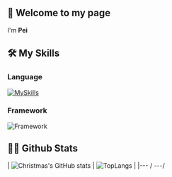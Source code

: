 <!--
**xiaoxianzi-99/xiaoxianzi-99** is a ✨ _special_ ✨ repository because its `README.md` (this file) appears on your GitHub profile.

Here are some ideas to get you started:

- 🔭 I’m currently working on ...
- 🌱 I’m currently learning ...
- 👯 I’m looking to collaborate on ...
- 🤔 I’m looking for help with ...
- 💬 Ask me about ...
- 📫 How to reach me: ...
- 😄 Pronouns: ...
- ⚡ Fun fact: ...
-->
## 👋 Welcome to my page

I'm **Pei**

## 🛠 My Skills

### Language

[![MySkills](https://skillicons.dev/icons?i=java,vue,c)](https://skillicons.dev)

### Framework

![Framework](https://skillicons.dev/icons?i=vue,spring,element)

## 👨‍💻 Github Stats

| ![Christmas's GitHub stats](https://github-readme-stats.vercel.app/api?username=xiaoxianzi-99) | 
![TopLangs](https://github-readme-stats.vercel.app/api/top-langs/?username=xiaoxianzi-99&layout=compact) |
|--- / ---/